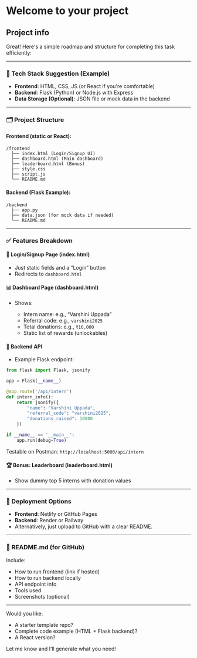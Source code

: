 # Welcome to your  project

## Project info

Great! Here's a simple roadmap and structure for completing this task efficiently:

---

### 🔧 Tech Stack Suggestion (Example)

* **Frontend**: HTML, CSS, JS (or React if you're comfortable)
* **Backend**: Flask (Python) or Node.js with Express
* **Data Storage (Optional)**: JSON file or mock data in the backend

---

### 🗂️ Project Structure

#### Frontend (static or React):

```
/frontend
  ├── index.html (Login/Signup UI)
  ├── dashboard.html (Main dashboard)
  ├── leaderboard.html (Bonus)
  ├── style.css
  ├── script.js
  └── README.md
```

#### Backend (Flask Example):

```
/backend
  ├── app.py
  ├── data.json (for mock data if needed)
  └── README.md
```

---

### ✅ Features Breakdown

#### 🔐 Login/Signup Page (index.html)

* Just static fields and a “Login” button
* Redirects to `dashboard.html`

#### 📊 Dashboard Page (dashboard.html)

* Shows:

  * Intern name: e.g., “Varshini Uppada”
  * Referral code: e.g., `varshini2025`
  * Total donations: e.g., `₹10,000`
  * Static list of rewards (unlockables)

#### 📡 Backend API

* Example Flask endpoint:

```python
from flask import Flask, jsonify

app = Flask(__name__)

@app.route('/api/intern')
def intern_info():
    return jsonify({
        "name": "Varshini Uppada",
        "referral_code": "varshini2025",
        "donations_raised": 10000
    })

if __name__ == '__main__':
    app.run(debug=True)
```

Testable on Postman: `http://localhost:5000/api/intern`

#### 🏆 Bonus: Leaderboard (leaderboard.html)

* Show dummy top 5 interns with donation values

---

### 🚀 Deployment Options

* **Frontend**: Netlify or GitHub Pages
* **Backend**: Render or Railway
* Alternatively, just upload to GitHub with a clear README.

---

### 📄 README.md (for GitHub)

Include:

* How to run frontend (link if hosted)
* How to run backend locally
* API endpoint info
* Tools used
* Screenshots (optional)

---

Would you like:

* A starter template repo?
* Complete code example (HTML + Flask backend)?
* A React version?

Let me know and I’ll generate what you need!
